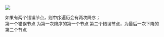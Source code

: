 ![](https://oss.zaqbest.com/images/2022/05/12/627cfe66c61a1.png)

如果有两个错误节点，则中序遍历会有两次降序；  
第一个错误节点 为第一次降序的第一个节点
第二个错误节点，为最后一次下降的第二个节点
